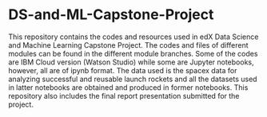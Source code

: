 # DS-and-ML-Capstone-Project
This repository contains the codes and resources used in edX Data Science and Machine Learning Capstone Project. The codes and files of different modules can be found in the different module branches. Some of the codes are IBM Cloud version (Watson Studio) while some are Jupyter notebooks, however, all are of ipynb format. 
The data used is the spacex data for analyzing successful and reusable launch rockets and all the datasets used in latter notebooks are obtained and produced in former notebooks. 
This repository also includes the final report presentation submitted for the project.
